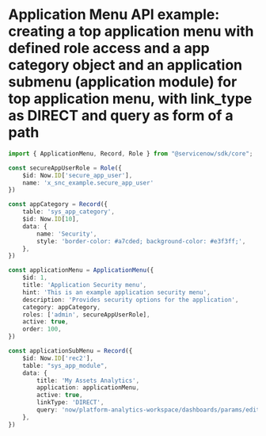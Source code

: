 # Application Menu API example: creating a top application menu with defined role access and a app category object and an application submenu (application module) for top application menu, with link_type as DIRECT and query as form of a path
```typescript
import { ApplicationMenu, Record, Role } from "@servicenow/sdk/core";

const secureAppUserRole = Role({
    $id: Now.ID['secure_app_user'],
    name: 'x_snc_example.secure_app_user'
})

const appCategory = Record({
    table: 'sys_app_category',
    $id: Now.ID[10],
    data: {
        name: 'Security',
        style: 'border-color: #a7cded; background-color: #e3f3ff;',
    },
})

const applicationMenu = ApplicationMenu({
    $id: 1,
    title: 'Application Security menu',
    hint: 'This is an example application security menu',
    description: 'Provides security options for the application',
    category: appCategory,
    roles: ['admin', secureAppUserRole],
    active: true,
    order: 100,
})

const applicationSubMenu = Record({
    $id: Now.ID['rec2'],
    table: "sys_app_module",
    data: {
        title: 'My Assets Analytics',
        application: applicationMenu,
        active: true,
        linkType: 'DIRECT',
        query: 'now/platform-analytics-workspace/dashboards/params/edit/false/sys-id/272ecbceaef925b16972c10aaa456d2b'
    },
})
```